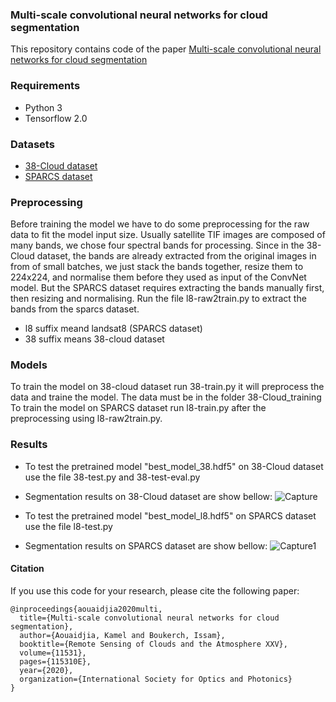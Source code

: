 ### Multi-scale convolutional neural networks for cloud segmentation

This repository contains code of the paper [Multi-scale convolutional neural networks for cloud segmentation](https://www.spiedigitallibrary.org/conference-proceedings-of-spie/11531/115310E/Multi-scale-convolutional-neural-networks-for-cloud-segmentation/10.1117/12.2573810.short)

### Requirements
- Python 3
- Tensorflow 2.0
### Datasets

- [38-Cloud dataset](https://www.kaggle.com/sorour/38cloud-cloud-segmentation-in-satellite-images)
- [SPARCS dataset](https://www.usgs.gov/core-science-systems/nli/landsat/spatial-procedures-automated-removal-cloud-and-shadow-sparcs)

### Preprocessing

Before training the model we have to do some preprocessing for the raw data to fit the model input size. Usually
satellite TIF images are composed of many bands, we chose four spectral bands for
processing. Since in the 38-Cloud dataset, the bands are already extracted from the original images in from of
small batches, we just stack the bands together, resize them to 224x224, and normalise them before they used as
input of the ConvNet model. But the SPARCS dataset requires extracting the bands manually first, then resizing
and normalising. Run the file l8-raw2train.py to extract the bands from the sparcs dataset.

- l8 suffix meand landsat8 (SPARCS dataset)
- 38 suffix means 38-cloud dataset


### Models
To train the model on 38-cloud dataset run 38-train.py it will preprocess the data and traine the model. The data must be in the folder 38-Cloud_training
To train the model on SPARCS dataset run l8-train.py after the preprocessing using l8-raw2train.py.
### Results
- To test the pretrained model "best_model_38.hdf5" on 38-Cloud dataset use the file 38-test.py and 38-test-eval.py
- Segmentation results on 38-Cloud dataset are show bellow:
![Capture](https://user-images.githubusercontent.com/50513215/123413321-8bb53f80-d5aa-11eb-9818-959ce5031e01.PNG)

- To test the pretrained model "best_model_l8.hdf5" on SPARCS dataset use the file l8-test.py
- Segmentation results on SPARCS dataset are show bellow:
![Capture1](https://user-images.githubusercontent.com/50513215/123413334-9079f380-d5aa-11eb-968e-54fd4822752f.PNG)


#### Citation
If you use this code for your research, please cite the following paper:
```
@inproceedings{aouaidjia2020multi,
  title={Multi-scale convolutional neural networks for cloud segmentation},
  author={Aouaidjia, Kamel and Boukerch, Issam},
  booktitle={Remote Sensing of Clouds and the Atmosphere XXV},
  volume={11531},
  pages={115310E},
  year={2020},
  organization={International Society for Optics and Photonics}
}
